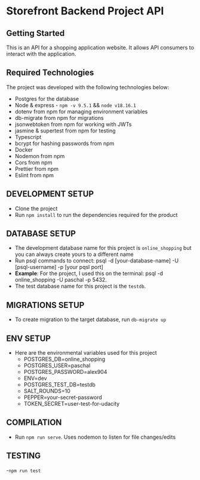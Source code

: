 # Storefront Backend Project API

## Getting Started

This is an API for a shopping application website. It allows API consumers to interact with the application.

## Required Technologies
The project was developed with the following technologies below:
- Postgres for the database
- Node & express - `npm -v 9.5.1` && `node v18.16.1`
- dotenv from npm for managing environment variables
- db-migrate from npm for migrations
- jsonwebtoken from npm for working with JWTs
- jasmine & supertest from npm for testing
- Typescript 
- bcrypt for hashing passwords from npm
- Docker
- Nodemon from npm
- Cors from npm
- Prettier from npm
- Eslint from npm

## DEVELOPMENT SETUP
- Clone the project
- Run `npm install` to run the dependencies required for the product

## DATABASE SETUP
- The development database name for this project is `online_shopping` but you can always create yours to a different name
- Run psql commands to connect: psql -d [your-database-name] -U [psql-username] -p [your pqsl port]
- **Example**: For the project, I used this on the terminal: psql -d online_shopping -U paschal -p 5432. 
- The test database name for this project is the `testdb`.

## MIGRATIONS SETUP
- To create migration to the target database, run `db-migrate up`

## ENV SETUP
- Here are the environmental variables used for this project
  - POSTGRES_DB=online_shopping
  - POSTGRES_USER=paschal
  - POSTGRES_PASSWORD=alex904
  - ENV=dev
  - POSTGRES_TEST_DB=testdb 
  - SALT_ROUNDS=10 
  - PEPPER=your-secret-password 
  - TOKEN_SECRET=user-test-for-udacity

## COMPILATION
- Run `npm run serve`. Uses nodemon to listen for file changes/edits

## TESTING
-`npm run test`